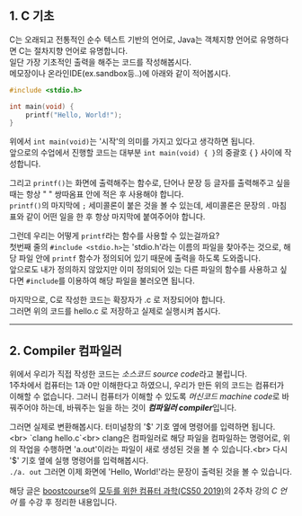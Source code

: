 
## 1. C 기초

C는 오래되고 전통적인 순수 텍스트 기반의 언어로, Java는 객체지향 언어로 유명하다면 C는 절차지향 언어로 유명합니다.<br>
일단 가장 기초적인 출력을 해주는 코드를 작성해봅시다.<br>
메모장이나 온라인IDE(ex.sandbox등..)에 아래와 같이 적어봅시다.

```C
#include <stdio.h>

int main(void) {
    printf("Hello, World!");
}
```

위에서 `int main(void)`는 '시작'의 의미를 가지고 있다고 생각하면 됩니다.<br>
앞으로의 수업에서 진행할 코드는 대부분 `int main(void) { }`의 중괄호 { } 사이에 작성합니다.

그리고 `printf()`는 화면에 출력해주는 함수로, 단어나 문장 등 글자를 출력해주고 싶을 때는 항상 " " 쌍따옴표 안에 적은 후 사용해야 합니다.<br>
`printf()`의 마지막에 `;` 세미콜론이 붙은 것을 볼 수 있는데, 세미콜론은 문장의 . 마침표와 같이 어떤 일을 한 후 항상 마지막에 붙여주어야 합니다.

그런데 우리는 어떻게 `printf`라는 함수를 사용할 수 있는걸까요?<br>
첫번째 줄의 `#include <stdio.h>`는 'stdio.h'라는 이름의 파일을 찾아주는 것으로, 해당 파일 안에 `printf` 함수가 정의되어 있기 때문에 출력을 하도록 도와줍니다.<br>
앞으로도 내가 정의하지 않았지만 이미 정의되어 있는 다른 파일의 함수를 사용하고 싶다면 `#include`를 이용하여 해당 파일을 불러오면 됩니다.

마지막으로, C로 작성한 코드는 확장자가 .c 로 저장되어야 합니다.<br>
그러면 위의 코드를 hello.c 로 저장하고 실제로 실행시켜 봅시다.

-----

## 2. Compiler 컴파일러

위에서 우리가 직접 작성한 코드는 *소스코드 source code*라고 불립니다.<br>
1주차에서 컴퓨터는 1과 0만 이해한다고 하였으니, 우리가 만든 위의 코드는 컴퓨터가 이해할 수 없습니다. 그러니 컴퓨터가 이해할 수 있도록 *머신코드 machine code*로 바꿔주어야 하는데, 바꿔주는 일을 하는 것이 ***컴파일러 compiler***입니다.

그러면 실제로 변환해봅시다. 터미널창의 '$' 기호 옆에 명령어를 입력하면 됩니다.<br>
`clang hello.c`<br>
clang은 컴파일러로 해당 파일을 컴파일하는 명령어로, 위의 작업을 수행하면 'a.out'이라는 파일이 새로 생성된 것을 볼 수 있습니다.<br>
다시 '$' 기호 옆에 실행 명령어를 입력해봅시다.<br>
`./a. out`
그러면 이제 화면에 'Hello, World!'라는 문장이 출력된 것을 볼 수 있습니다.




해당 글은 [boostcourse](https://www.boostcourse.org)의 [모두를 위한 컴퓨터 과학(CS50 2019)](https://www.boostcourse.org/cs112)의 2주차 강의 *C 언어* 를 수강 후 정리한 내용입니다.
